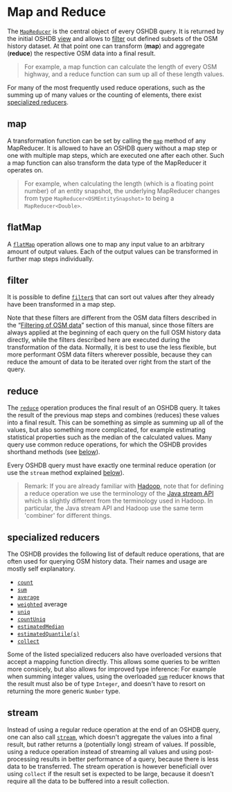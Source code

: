 Map and Reduce
==============

The [`MapReducer`](https://docs.ohsome.org/java/oshdb/0.5.6/aggregated/org/heigit/bigspatialdata/oshdb/api/mapreducer/MapReducer.html) is the central object of every OSHDB query. It is returned by the initial OSHDB [view](views.md) and allows to [filter](filters.md) out defined subsets of the OSM history dataset. At that point one can transform (**map**) and aggregate (**reduce**) the respective OSM data into a final result.

> For example, a map function can calculate the length of every OSM highway, and a reduce function can sum up all of these length values.

For many of the most frequently used reduce operations, such as the summing up of many values or the counting of elements, there exist [specialized reducers](#specialized-reducers).

map
---

A transformation function can be set by calling the [`map`](https://docs.ohsome.org/java/oshdb/0.5.6/aggregated/org/heigit/bigspatialdata/oshdb/api/mapreducer/MapReducer.html#map-org.heigit.bigspatialdata.oshdb.api.generic.function.SerializableFunction-) method of any MapReducer. It is allowed to have an OSHDB query without a map step or one with multiple map steps, which are executed one after each other. Such a map function can also transform the data type of the MapReducer it operates on.

> For example, when calculating the length (which is a floating point number) of an entity snapshot, the underlying MapReducer changes from type `MapReducer<OSMEntitySnapshot>` to being a `MapReducer<Double>`.

flatMap
-------

A [`flatMap`](https://docs.ohsome.org/java/oshdb/0.5.6/aggregated/org/heigit/bigspatialdata/oshdb/api/mapreducer/MapReducer.html#flatMap-org.heigit.bigspatialdata.oshdb.api.generic.function.SerializableFunction-) operation allows one to map any input value to an arbitrary amount of output values. Each of the output values can be transformed in further map steps individually.

filter
------

It is possible to define [`filter`s](https://docs.ohsome.org/java/oshdb/0.5.6/aggregated/org/heigit/bigspatialdata/oshdb/api/mapreducer/MapReducer.html#filter-org.heigit.bigspatialdata.oshdb.api.generic.function.SerializablePredicate-) that can sort out values after they already have been transformed in a map step.

Note that these filters are different from the OSM data filters described in the “[Filtering of OSM data](filters.md)” section of this manual, since those filters are always applied at the beginning of each query on the full OSM history data directly, while the filters described here are executed during the transformation of the data. Normally, it is best to use the less flexible, but more performant OSM data filters wherever possible, because they can reduce the amount of data to be iterated over right from the start of the query.

reduce
------

The [`reduce`](https://docs.ohsome.org/java/oshdb/0.5.6/aggregated/org/heigit/bigspatialdata/oshdb/api/mapreducer/MapReducer.html#reduce-org.heigit.bigspatialdata.oshdb.api.generic.function.SerializableSupplier-org.heigit.bigspatialdata.oshdb.api.generic.function.SerializableBiFunction-org.heigit.bigspatialdata.oshdb.api.generic.function.SerializableBinaryOperator-) operation produces the final result of an OSHDB query. It takes the result of the previous map steps and combines (reduces) these values into a final result. This can be something as simple as summing up all of the values, but also something more complicated, for example estimating statistical properties such as the median of the calculated values. Many query use common reduce operations, for which the OSHDB provides shorthand methods (see [below](#specialized-reducers)).

Every OSHDB query must have exactly one terminal reduce operation (or use the `stream` method explained [below](#stream)).

> Remark: If you are already familiar with [Hadoop](https://en.wikipedia.org/wiki/Apache_Hadoop), note that for defining a reduce operation we use the terminology of the [Java stream API](https://docs.oracle.com/javase/8/docs/api/java/util/stream/package-summary.html) which is slightly different from the terminology used in Hadoop. In particular, the Java stream API and Hadoop use the same term 'combiner' for different things.

specialized reducers
--------------------

The OSHDB provides the following list of default reduce operations, that are often used for querying OSM history data. Their names and usage are mostly self explanatory. 

* [`count`](https://docs.ohsome.org/java/oshdb/0.5.6/aggregated/org/heigit/bigspatialdata/oshdb/api/mapreducer/MapReducer.html#count--)
* [`sum`](https://docs.ohsome.org/java/oshdb/0.5.6/aggregated/org/heigit/bigspatialdata/oshdb/api/mapreducer/MapReducer.html#sum--)
* [`average`](https://docs.ohsome.org/java/oshdb/0.5.6/aggregated/org/heigit/bigspatialdata/oshdb/api/mapreducer/MapReducer.html#average--)
* [`weighted`](https://docs.ohsome.org/java/oshdb/0.5.6/aggregated/org/heigit/bigspatialdata/oshdb/api/mapreducer/MapReducer.html#weightedAverage-org.heigit.bigspatialdata.oshdb.api.generic.function.SerializableFunction-) average
* [`uniq`](https://docs.ohsome.org/java/oshdb/0.5.6/aggregated/org/heigit/bigspatialdata/oshdb/api/mapreducer/MapReducer.html#uniq--)
* [`countUniq`](https://docs.ohsome.org/java/oshdb/0.5.6/aggregated/org/heigit/bigspatialdata/oshdb/api/mapreducer/MapReducer.html#countUniq--)
* [`estimatedMedian`](https://docs.ohsome.org/java/oshdb/0.5.6/aggregated/org/heigit/bigspatialdata/oshdb/api/mapreducer/MapReducer.html#estimatedMedian--)
* [`estimatedQuantile(s)`](https://docs.ohsome.org/java/oshdb/0.5.6/aggregated/org/heigit/bigspatialdata/oshdb/api/mapreducer/MapReducer.html#estimatedQuantiles--)
* [`collect`](https://docs.ohsome.org/java/oshdb/0.5.6/aggregated/org/heigit/bigspatialdata/oshdb/api/mapreducer/MapReducer.html#collect--)

Some of the listed specialized reducers also have overloaded versions that accept a mapping function directly. This allows some queries to be written more consicely, but also allows for improved type inference: For example when summing integer values, using the overloaded [`sum`](https://docs.ohsome.org/java/oshdb/0.5.6/aggregated/org/heigit/bigspatialdata/oshdb/api/mapreducer/MapReducer.html#sum-org.heigit.bigspatialdata.oshdb.api.generic.function.SerializableFunction-) reducer knows that the result must also be of type `Integer`, and doesn't have to resort on returning the more generic `Number` type.

stream
------

Instead of using a regular reduce operation at the end of an OSHDB query, one can also call [`stream`](https://docs.ohsome.org/java/oshdb/0.5.6/aggregated/org/heigit/bigspatialdata/oshdb/api/mapreducer/MapReducer.html#stream--), which doesn't aggregate the values into a final result, but rather returns a (potentially long) stream of values. If possible, using a reduce operation instead of streaming all values and using post-processing results in better performance of a query, because there is less data to be transferred. The stream operation is however beneficiall over using `collect` if the result set is expected to be large, because it doesn't require all the data to be buffered into a result collection.
